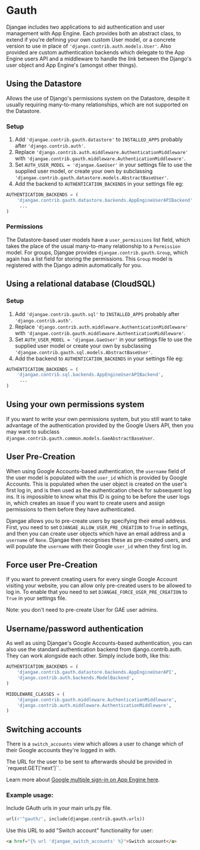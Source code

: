 # Gauth

Djangae includes two applications to aid authentication and user management with
App Engine. Each provides both an abstract class, to extend if you're defining your own custom User model, or a concrete version to use in place of `'django.contrib.auth.models.User'`.  Also provided are custom authentication backends which delegate to the App Engine users API and a middleware to handle the link between the Django's user object and App Engine's (amongst other things).


## Using the Datastore

Allows the use of Django's permissions system on the Datastore, despite it usually requiring many-to-many relationships, which are not supported on the Datastore.

### Setup

1. Add `'djangae.contrib.gauth.datastore'` to `INSTALLED_APPS` probably
after `'django.contrib.auth'`.
2. Replace `'django.contrib.auth.middleware.AuthenticationMiddleware'` with
`'djangae.contrib.gauth.middleware.AuthenticationMiddleware'`.
3. Set `AUTH_USER_MODEL = 'djangae.GaeUser'` in your settings file to use the supplied user model, or create your own by subclassing `'djangae.contrib.gauth.datastore.models.AbstractBaseUser'`.
4. Add the backend to `AUTHENTICATION_BACKENDS` in your settings file eg:

```python
AUTHENTICATION_BACKENDS = (
	'djangae.contrib.gauth.datastore.backends.AppEngineUserAPIBackend',
	 ...
)
```

### Permissions

The Datastore-based user models have a `user_permissions` list field, which takes the place of the usual many-to-many relationship to a `Permission` model.  For groups, Djangae provides `djangae.contrib.gauth.Group`, which again has a list field for storing the permissions.  This `Group` model is registered with the Django admin automatically for you.


## Using a relational database (CloudSQL)


### Setup

1. Add `'djangae.contrib.gauth.sql'` to `INSTALLED_APPS` probably
after `'django.contrib.auth'`.
2. Replace `'django.contrib.auth.middleware.AuthenticationMiddleware'` with
`'djangae.contrib.gauth.middleware.AuthenticationMiddleware'`.
3. Set `AUTH_USER_MODEL = 'djangae.GaeUser'` in your settings file to use the supplied user model or create your own by subclassing `'djangae.contrib.gauth.sql.models.AbstractBaseUser'`.
4. Add the backend to `AUTHENTICATION_BACKENDS` in your settings file eg:

```python
AUTHENTICATION_BACKENDS = (
	'djangae.contrib.sql.backends.AppEngineUserAPIBackend',
	 ...
)
```


## Using your own permissions system

If you want to write your own permissions system, but you still want to take advantage of the authentication provided by the Google Users API, then you may want to subclass `djangae.contrib.gauth.common.models.GaeAbstractBaseUser`.



## User Pre-Creation

When using Google Accounts-based authentication, the `username` field of the user model is populated with the `user_id` which is provided by Google Accounts.  This is populated when the user object is created on the user's first log in, and is then used as the authentication check for subsequent log ins.  It is impossible to know what this ID is going to be before the user logs in, which creates an issue if you want to create users and assign permissions to them before they have authenticated.

Djangae allows you to pre-create users by specifying their email address.  First, you need to set `DJANGAE_ALLOW_USER_PRE_CREATION` to `True` in settings, and then you can create user objects which have an email address and a `username` of `None`.  Djangae then recognises these as pre-created users, and will populate the `username` with their Google `user_id` when they first log in.

## Force user Pre-Creation

If you want to prevent creating users for every single Google Account visiting your website, you can allow only pre-created users to be allowed to log in. To enable that you need to set `DJANGAE_FORCE_USER_PRE_CREATION` to `True` in your settings file. 

Note: you don't need to pre-create User for GAE user admins.

## Username/password authentication

As well as using Djangae's Google Accounts-based authentication, you can also use the standard authentication backend from django.contrib.auth.  They can work alongside each other.  Simply include both, like this:

```python
AUTHENTICATION_BACKENDS = (
    'djangae.contrib.gauth.datastore.backends.AppEngineUserAPI',
    'django.contrib.auth.backends.ModelBackend',
)

MIDDLEWARE_CLASSES = (
    'djangae.contrib.gauth.middleware.AuthenticationMiddleware',
    'django.contrib.auth.middleware.AuthenticationMiddleware',
)
```

## Switching accounts

There is a `switch_accounts` view which allows a user to change which of their Google accounts they're logged in with.

The URL for the user to be sent to afterwards should be provided in `request.GET['next']``.

Learn more about [Google multiple sign-in on App Engine here](https://p.ota.to/blog/2014/2/google-multiple-sign-in-on-app-engine/).

### Example usage:

Include GAuth urls in your main urls.py file.

```python
url(r'^gauth/', include(djangae.contrib.gauth.urls))
```

Use this URL to add "Switch account" functionality for user:

```html
<a href="{% url 'djangae_switch_accounts' %}">Switch account</a>
```
